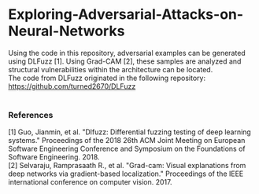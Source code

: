 # Exploring-Adversarial-Attacks-on-Neural-Networks
Using the code in this repository, adversarial examples can be generated using DLFuzz [1]. Using Grad-CAM [2], these samples are analyzed and structural vulnerabilities within the architecture can be located. 
<br />
The code from DLFuzz originated in the following repository: https://github.com/turned2670/DLFuzz
<br /><br />
### References
[1] Guo, Jianmin, et al. "Dlfuzz: Differential fuzzing testing of deep learning systems." Proceedings of the 2018 26th ACM Joint Meeting on European Software Engineering Conference and Symposium on the Foundations of Software Engineering. 2018.<br />
[2] Selvaraju, Ramprasaath R., et al. "Grad-cam: Visual explanations from deep networks via gradient-based localization." Proceedings of the IEEE international conference on computer vision. 2017.
